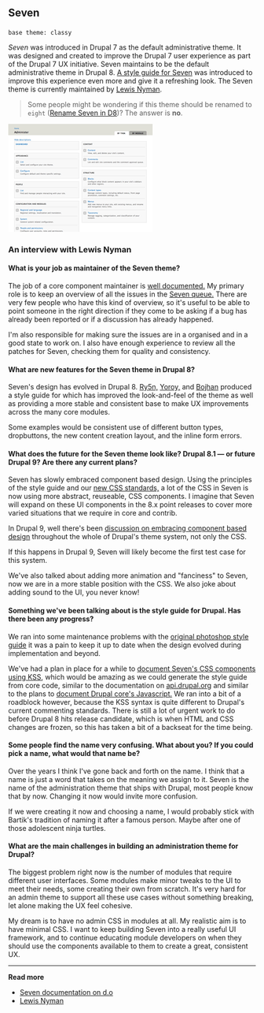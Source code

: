 ## Seven

`base theme: classy`

*Seven* was introduced in Drupal 7 as the default administrative theme. It was designed and created to improve the Drupal 7 user experience as part of the Drupal 7 UX initiative. Seven maintains to be the default administrative theme in Drupal 8. [A style guide for Seven](https://groups.drupal.org/node/283223) was introduced to improve this experience even more and give it a refreshing look. The Seven theme is currently maintained by [Lewis Nyman](https://www.drupal.org/u/lewisnyman).

> Some people might be wondering if this theme should be renamed to `eight` ([Rename Seven in D8](https://www.drupal.org/node/1297428))? The answer is **no**.

![Seven screenshot](../img/seven.png)

### An interview with Lewis Nyman

#### What is your job as maintainer of the Seven theme?

The job of a core component maintainer is [well documented.](https://www.drupal.org/contribute/core-maintainers#component) My primary role is to keep an overview of all the issues in the [Seven queue.](https://www.drupal.org/project/issues/drupal?component=Seven+theme) There are very few people who have this kind of overview, so it's useful to be able to point someone in the right direction if they come to be asking if a bug has already been reported or if a discussion has already happened.

I'm also responsible for making sure the issues are in a organised and in a good state to work on. I also have enough experience to review all the patches for Seven, checking them for quality and consistency.

#### What are new features for the Seven theme in Drupal 8?

Seven's design has evolved in Drupal 8. [Ry5n,](https://www.drupal.org/u/ry5n) [Yoroy,](https://www.drupal.org/u/yoroy) and [Bojhan](https://www.drupal.org/u/bojhan) produced a style guide for which has improved the look-and-feel of the theme as well as providing a more stable and consistent base to make UX improvements across the many core modules.

Some examples would be consistent use of different button types, dropbuttons, the new content creation layout, and the inline form errors.

#### What does the future for the Seven theme look like? Drupal 8.1 — or future Drupal 9? Are there any current plans?

Seven has slowly embraced component based design. Using the principles of the style guide and our [new CSS standards,](https://www.drupal.org/coding-standards/css) a lot of the CSS in Seven is now using more abstract, reuseable, CSS components. I imagine that Seven will expand on these UI components in the 8.x point releases to cover more varied situations that we require in core and contrib.

In Drupal 9, well there's been [discussion on embracing component based design](https://events.drupal.org/losangeles2015/sessions/drupal-9-components-library-next-theme-system) throughout the whole of Drupal's theme system, not only the CSS.

If this happens in Drupal 9, Seven will likely become the first test case for this system.

We've also talked about adding more animation and "fanciness" to Seven, now we are in a more stable position with the CSS. We also joke about adding sound to the UI, you never know!

#### Something we've been talking about is the style guide for Drupal. Has there been any progress?

We ran into some maintenance problems with the [original photoshop style guide](https://groups.drupal.org/node/283223) it was a pain to keep it up to date when the design evolved during implementation and beyond.

We've had a plan in place for a while to [document Seven's CSS components using KSS](https://www.drupal.org/node/2404111), which would be amazing as we could generate the style guide from core code, similar to the documentation on [api.drupal.org](https://api.drupal.org) and similar to the plans to [document Drupal core's Javascript.](https://www.drupal.org/node/2182153) We ran into a bit of a roadblock however, because the KSS syntax is quite different to Drupal's current commenting standards. There is still a lot of urgent work to do before Drupal 8 hits release candidate, which is when HTML and CSS changes are frozen, so this has taken a bit of a backseat for the time being.

#### Some people find the name very confusing. What about you? If you could pick a name, what would that name be?

Over the years I think I've gone back and forth on the name. I think that a name is just a word that takes on the meaning we assign to it. Seven is the name of the administration theme that ships with Drupal, most people know that by now. Changing it now would invite more confusion.

If we were creating it now and choosing a name, I would probably stick with Bartik's tradition of naming it after a famous person. Maybe after one of those adolescent ninja turtles.

#### What are the main challenges in building an administration theme for Drupal?

The biggest problem right now is the number of modules that require different user interfaces. Some modules make minor tweaks to the UI to meet their needs, some creating their own from scratch. It's very hard for an admin theme to support all these use cases without something breaking, let alone making the UX feel cohesive.

My dream is to have no admin CSS in modules at all. My realistic aim is to have minimal CSS. I want to keep building Seven into a really useful UI framework, and to continue educating module developers on when they should use the components available to them to create a great, consistent UX.

***

**Read more**

* [Seven documentation on d.o](https://www.drupal.org/documentation/themes/seven)
* [Lewis Nyman](http://lewisnyman.co.uk/)
